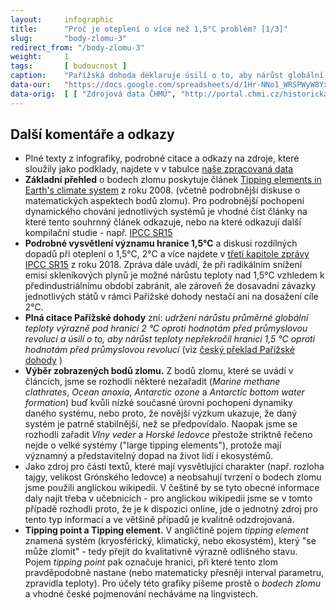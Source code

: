 ```yaml
---
layout:     infographic
title:      "Proč je oteplení o více než 1,5°C problém? [1/3]"
slug:       "body-zlomu-3"
redirect_from: "/body-zlomu-3"
weight:     1
tags:       [ budoucnost ]
caption:    "Pařížská dohoda deklaruje úsilí o to, aby nárůst globální průměrné teploty výrazně nepřekročil hranici 1,5 °C. Jedním z hlavních důvodů pro stanovení této hranice je riziko překročení tzv. bodů zlomu (tipping points). Při oteplení nad 2 °C se blížíme pravděpodobným bodům zlomu mnoha velkých planetárních systémů."
data-our:   "https://docs.google.com/spreadsheets/d/1Hr-NNo1_WRSPWyW8YxP14WfqgOjk2xxrFsCh6enMDKI/edit?usp=sharing"
data-orig:	[ [ "Zdrojová data ČHMÚ", "http://portal.chmi.cz/historicka-data/pocasi/uzemni-teploty" ] ]
---
```


## Další komentáře a odkazy

* Plné texty z infografiky, podrobné citace a odkazy na zdroje, které sloužily jako podklady, najdete v v tabulce [naše zpracovaná data](https://docs.google.com/spreadsheets/d/1Hr-NNo1_WRSPWyW8YxP14WfqgOjk2xxrFsCh6enMDKI/edit?usp=sharing)
* __Základní přehled__ o bodech zlomu poskytuje článek [Tipping elements in Earth's climate system](https://www.pnas.org/content/105/6/1786) z roku 2008.   (včetně podrobnější diskuse o matematických aspektech bodů zlomu). Pro podrobnější pochopení dynamického chování jednotlivých systémů je vhodné číst články na které tento souhrnný článek odkazuje, nebo na které odkazují další kompilační studie - např. [IPCC SR15](https://www.ipcc.ch/sr15/chapter/chapter-3/ ) 
* __Podrobné vysvětlení významu hranice 1,5°C__ a diskusi rozdílných dopadů při oteplení o 1,5°C, 2°C a více najdete v [třetí kapitole zprávy IPCC SR15](https://www.ipcc.ch/sr15/chapter/chapter-3/) z roku 2018. Zpráva dále uvádí, že při radikálním snížení emisí skleníkových plynů je možné nárůstu teploty nad 1,5°C vzhledem k předindustriálnímu období zabránit, ale zároveň že dosavadní závazky jednotlivých států v rámci Pařížské dohody nestačí ani na dosažení cíle 2°C.     
* __Plná citace Pařížské dohody__ zní: _udržení nárůstu průměrné globální teploty výrazně pod hranicí 2 °C oproti
hodnotám před průmyslovou revolucí a úsilí o to, aby nárůst teploty nepřekročil hranici 1,5 °C oproti
hodnotám před průmyslovou revolucí_  (viz [český překlad Pařížské dohody](https://www.mzp.cz/C1257458002F0DC7/cz/parizska_dohoda/$FILE/OEOK-Cesky_preklad_dohody-20160419.pdf) )
* __Výběr zobrazených bodů zlomu.__ Z bodů zlomu, které se uvádí v článcích, jsme se rozhodli některé nezařadit (_Marine methane clathrates_, _Ocean anoxia_, _Antarctic ozone_ a _Antarctic bottom water formation_) buď kvůli nízké současné úrovni pochopení dynamiky daného systému, nebo proto, že novější výzkum ukazuje, že daný systém je patrně stabilnější, než se předpovídalo. Naopak jsme se rozhodli zařadit _Vlny veder_ a _Horské ledovce_ přestože striktně řečeno nejde o velké systémy ("large tipping elements"), protože mají významný a představitelný dopad na život lidí i ekosystémů.       
* Jako zdroj pro části textů, které mají vysvětlující charakter (např. rozloha tajgy, velikost Grónského ledovce) a neobsahují tvrzení o bodech zlomu jsme použili anglickou wikipedii. V češtině by se tyto obecné informace daly najít třeba v učebnicích - pro anglickou wikipedii jsme se v tomto případě rozhodli proto, že je k dispozici online, jde o jednotný zdroj pro tento typ informací a ve většině případů je kvalitně odzdrojovaná.
* __Tipping point a Tipping element.__ V angličtině pojem  _tipping element_ znamená systém (kryosférický, klimatický, nebo ekosystém), který "se může zlomit" - tedy přejít do kvalitativně výrazně odlišného stavu. Pojem _tipping point_ pak označuje hranici, při které tento zlom pravděpodobně nastane (nebo matematicky přesněji interval parametru, zpravidla teploty). Pro účely této grafiky píšeme prostě o _bodech zlomu_ a vhodné české pojmenování necháváme na lingvistech. 
   
